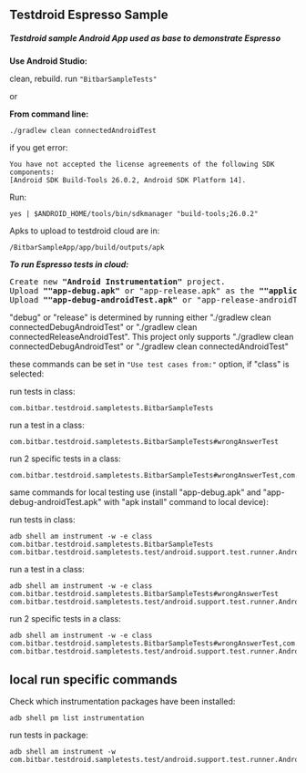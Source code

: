 ## Testdroid Espresso Sample
##### Testdroid sample Android App used as base to demonstrate Espresso

**Use Android Studio:**

clean, rebuild.
run `"BitbarSampleTests"`

or

**From command line:**

```./gradlew clean connectedAndroidTest```

if you get error:

```
You have not accepted the license agreements of the following SDK components:
[Android SDK Build-Tools 26.0.2, Android SDK Platform 14].
```

Run:
```
yes | $ANDROID_HOME/tools/bin/sdkmanager "build-tools;26.0.2"
```

Apks to upload to testdroid cloud are in:

`/BitbarSampleApp/app/build/outputs/apk`

***To run Espresso tests in cloud:***

<pre>
Create new <b>"Android Instrumentation"</b> project.
Upload <b>""app-debug.apk"</b> or "app-release.apk" as the <b>""application"</b> file.
Upload <b>""app-debug-androidTest.apk"</b> or "app-release-androidTest.apk" as the <b>""test"</b> file.
</pre>


"debug" or "release" is determined by running either "./gradlew clean connectedDebugAndroidTest" or "./gradlew clean connectedReleaseAndroidTest".
This project only supports "./gradlew clean connectedDebugAndroidTest" or "./gradlew clean connectedAndroidTest"


these commands can be set in `"Use test cases from:"` option, if "class" is selected:

run tests in class:
```
com.bitbar.testdroid.sampletests.BitbarSampleTests
```

run a test in a class:
```
com.bitbar.testdroid.sampletests.BitbarSampleTests#wrongAnswerTest
```

run 2 specific tests in a class:
```
com.bitbar.testdroid.sampletests.BitbarSampleTests#wrongAnswerTest,com.bitbar.testdroid.sampletests.BitbarSampleTests#rightAnswerTest
```

same commands for local testing use (install "app-debug.apk" and "app-debug-androidTest.apk" with "apk install" command to local device):

run tests in class:
```
adb shell am instrument -w -e class com.bitbar.testdroid.sampletests.BitbarSampleTests com.bitbar.testdroid.sampletests.test/android.support.test.runner.AndroidJUnitRunner
```

run a test in a class:
```
adb shell am instrument -w -e class com.bitbar.testdroid.sampletests.BitbarSampleTests#wrongAnswerTest com.bitbar.testdroid.sampletests.test/android.support.test.runner.AndroidJUnitRunner
```

run 2 specific tests in a class:
```
adb shell am instrument -w -e class com.bitbar.testdroid.sampletests.BitbarSampleTests#wrongAnswerTest,com.bitbar.testdroid.sampletests.BitbarSampleTests#rightAnswerTest com.bitbar.testdroid.sampletests.test/android.support.test.runner.AndroidJUnitRunner
```

## local run specific commands
Check which instrumentation packages have been installed:
```
adb shell pm list instrumentation
```

run tests in package:
```
adb shell am instrument -w com.bitbar.testdroid.sampletests.test/android.support.test.runner.AndroidJUnitRunner
```
